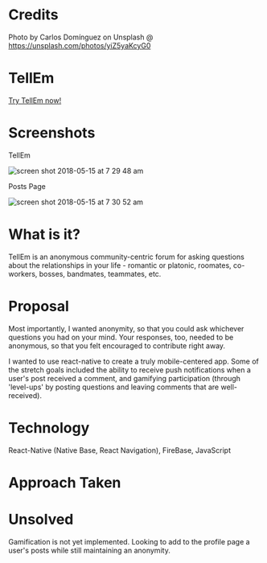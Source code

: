 # Credits

Photo by Carlos Domínguez on Unsplash @ https://unsplash.com/photos/yiZ5yaKcyG0

# TellEm

[Try TellEm now!](https://jam-mate.herokuapp.com "JamMate")

# Screenshots

TellEm

![screen shot 2018-05-15 at 7 29 48 am](https://user-images.githubusercontent.com/36775791/40063323-f3934fe4-5811-11e8-86f9-fcdb3998c0d7.png)

Posts Page

![screen shot 2018-05-15 at 7 30 52 am](https://user-images.githubusercontent.com/36775791/40063324-f3aa7232-5811-11e8-9ff3-82aecb0f65ec.png)

# What is it?
TellEm is an anonymous community-centric forum for asking questions about the relationships in your life - romantic or platonic, roomates, co-workers, bosses, bandmates, teammates, etc. 


# Proposal
Most importantly, I wanted anonymity, so that you could ask whichever questions you had on your mind. Your responses, too, needed to be anonymous, so that you felt encouraged to contribute right away.

I wanted to use react-native to create a truly mobile-centered app. Some of the stretch goals included the ability to receive push notifications when a user's post received a comment, and gamifying participation (through 'level-ups' by posting  questions and leaving comments that are well-received).


# Technology
React-Native (Native Base, React Navigation), FireBase, JavaScript 


# Approach Taken



# Unsolved
Gamification is not yet implemented. Looking to add to the profile page a user's posts while still maintaining an anonymity.  

